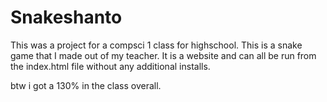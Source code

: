 # Snakeshanto

This was a project for a compsci 1 class for highschool. This is a snake game that I made out of my teacher. It is a website and can all be run from the index.html file without any additional installs.

btw i got a 130% in the class overall.
